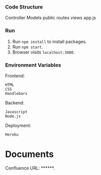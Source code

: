 
### Code Structure
Controller
Models
public
routes
views
app.js

### Run
1. Run `npm install` to install packages.
2. Run `npm start`.
3. Browser visits `localhost:3000`.

### Environment Variables
Frontend:
  ```
  HTML
  CSS
  Handlebars
  ```
Backend:
  ```
  Javascript
  Node.js
  
  ```
Deployment:
  ```
  Heroku
  
  ```
  

# Documents

Confluence URL: ******.
